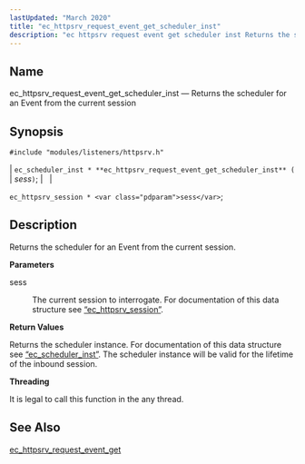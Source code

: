 ```yaml
---
lastUpdated: "March 2020"
title: "ec_httpsrv_request_event_get_scheduler_inst"
description: "ec httpsrv request event get scheduler inst Returns the scheduler for an Event from the current session ec scheduler inst ec httpsrv request event get scheduler inst sess ec httpsrv session sess Returns the scheduler for an Event from the current session sess The current session to interrogate For documentation..."
---
```


<a name="apis.ec_httpsrv_request_event_get_scheduler_inst"></a> 
## Name

ec_httpsrv_request_event_get_scheduler_inst — Returns the scheduler for an Event from the current session

## Synopsis

`#include "modules/listeners/httpsrv.h"`

| `ec_scheduler_inst * **ec_httpsrv_request_event_get_scheduler_inst** (` | <var class="pdparam">sess</var>`)`; |   |

`ec_httpsrv_session * <var class="pdparam">sess</var>`;<a name="idp52861920"></a> 
## Description

Returns the scheduler for an Event from the current session.

**<a name="idp52863168"></a> Parameters**

<dl class="variablelist">

<dt>sess</dt>

<dd>

The current session to interrogate. For documentation of this data structure see [“ec_httpsrv_session”](/momentum/3/3-api/structs-ec-httpsrv-session).

</dd>

</dl>

**<a name="idp52866544"></a> Return Values**

Returns the scheduler instance. For documentation of this data structure see [“ec_scheduler_inst”](/momentum/3/3-api/structs-ec-scheduler-inst). The scheduler instance will be valid for the lifetime of the inbound session.

**<a name="idp52868176"></a> Threading**

It is legal to call this function in the any thread.

<a name="idp52869280"></a> 
## See Also

[ec_httpsrv_request_event_get](/momentum/3/3-api/apis-ec-httpsrv-request-event-get)